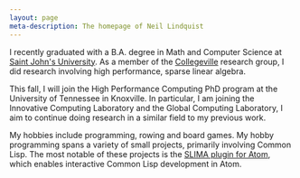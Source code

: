 ```yaml
---
layout: page
meta-description: The homepage of Neil Lindquist
---
```


I recently graduated with a B.A. degree in  Math and Computer Science at [Saint John's University](https://www.csbsju.edu/).
As a member of the [Collegeville](http://github.com/Collegeville) research group, I did research involving high performance, sparse linear algebra.

This fall, I will join the High Performance Computing PhD program at the University of Tennessee in Knoxville.
In particular, I am joining the Innovative Computing Laboratory and the Global Computing Laboratory, I aim to continue doing research in a similar field to my previous work.

My hobbies include programming, rowing and board games.
My hobby programming spans a variety of small projects, primarily involving Common Lisp.
The most notable of these projects is the [SLIMA plugin for Atom](https://atom.io/packages/slima), which enables interactive Common Lisp development in Atom.
